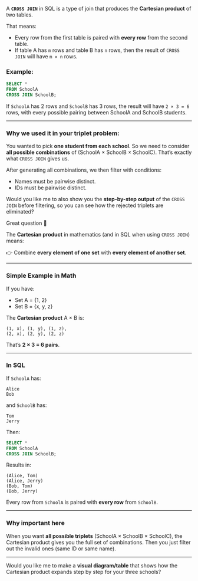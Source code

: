 A **`CROSS JOIN`** in SQL is a type of join that produces the **Cartesian product** of two tables.

That means:

* Every row from the first table is paired with **every row** from the second table.
* If table A has `m` rows and table B has `n` rows, then the result of `CROSS JOIN` will have `m × n` rows.

### Example:

```sql
SELECT *
FROM SchoolA
CROSS JOIN SchoolB;
```

If `SchoolA` has 2 rows and `SchoolB` has 3 rows, the result will have `2 × 3 = 6` rows, with every possible pairing between SchoolA and SchoolB students.

---

### Why we used it in your triplet problem:

You wanted to pick **one student from each school**.
So we need to consider **all possible combinations** of (SchoolA × SchoolB × SchoolC).
That’s exactly what `CROSS JOIN` gives us.

After generating all combinations, we then filter with conditions:

* Names must be pairwise distinct.
* IDs must be pairwise distinct.

Would you like me to also show you the **step-by-step output** of the `CROSS JOIN` before filtering, so you can see how the rejected triplets are eliminated?



Great question 🙂

The **Cartesian product** in mathematics (and in SQL when using `CROSS JOIN`) means:

👉 Combine **every element of one set** with **every element of another set**.

---

### Simple Example in Math

If you have:

* Set A = {1, 2}
* Set B = {x, y, z}

The **Cartesian product** A × B is:

```
(1, x), (1, y), (1, z), 
(2, x), (2, y), (2, z)
```

That’s **2 × 3 = 6 pairs**.

---

### In SQL

If `SchoolA` has:

```
Alice
Bob
```

and `SchoolB` has:

```
Tom
Jerry
```

Then:

```sql
SELECT *
FROM SchoolA
CROSS JOIN SchoolB;
```

Results in:

```
(Alice, Tom)
(Alice, Jerry)
(Bob, Tom)
(Bob, Jerry)
```

Every row from `SchoolA` is paired with **every row** from `SchoolB`.

---

### Why important here

When you want **all possible triplets** (SchoolA × SchoolB × SchoolC), the Cartesian product gives you the full set of combinations.
Then you just filter out the invalid ones (same ID or same name).

---

Would you like me to make a **visual diagram/table** that shows how the Cartesian product expands step by step for your three schools?


